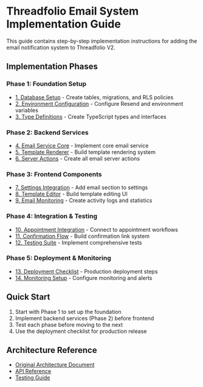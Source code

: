 # Threadfolio Email System Implementation Guide

This guide contains step-by-step implementation instructions for adding the email notification system to Threadfolio V2.

## Implementation Phases

### Phase 1: Foundation Setup

- [1. Database Setup](./1-database-setup.md) - Create tables, migrations, and RLS policies
- [2. Environment Configuration](./2-environment-configuration.md) - Configure Resend and environment variables
- [3. Type Definitions](./3-type-definitions.md) - Create TypeScript types and interfaces

### Phase 2: Backend Services

- [4. Email Service Core](./4-email-service-core.md) - Implement core email service
- [5. Template Renderer](./5-template-renderer.md) - Build template rendering system
- [6. Server Actions](./6-server-actions.md) - Create all email server actions

### Phase 3: Frontend Components

- [7. Settings Integration](./7-settings-integration.md) - Add email section to settings
- [8. Template Editor](./8-template-editor.md) - Build template editing UI
- [9. Email Monitoring](./9-email-monitoring.md) - Create activity logs and statistics

### Phase 4: Integration & Testing

- [10. Appointment Integration](./10-appointment-integration.md) - Connect to appointment workflows
- [11. Confirmation Flow](./11-confirmation-flow.md) - Build confirmation link system
- [12. Testing Suite](./12-testing-suite.md) - Implement comprehensive tests

### Phase 5: Deployment & Monitoring

- [13. Deployment Checklist](./13-deployment-checklist.md) - Production deployment steps
- [14. Monitoring Setup](./14-monitoring-setup.md) - Configure monitoring and alerts

## Quick Start

1. Start with Phase 1 to set up the foundation
2. Implement backend services (Phase 2) before frontend
3. Test each phase before moving to the next
4. Use the deployment checklist for production release

## Architecture Reference

- [Original Architecture Document](../email-system-architecture.md)
- [API Reference](./api-reference.md)
- [Testing Guide](./testing-guide.md)
